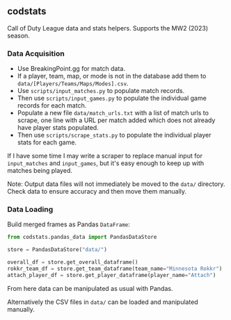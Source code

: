 ## codstats

Call of Duty League data and stats helpers. Supports the MW2 (2023) season.

### Data Acquisition

- Use BreakingPoint.gg for match data.
- If a player, team, map, or mode is not in the database add them to `data/[Players/Teams/Maps/Modes].csv`.
- Use `scripts/input_matches.py` to populate match records.
- Then use `scripts/input_games.py` to populate the individual game records for each match.
- Populate a new file `data/match_urls.txt` with a list of match urls to scrape, one line with a URL per match added which does not already have player stats populated.
- Then use `scripts/scrape_stats.py` to populate the individual player stats for each game.

If I have some time I may write a scraper to replace manual input for `input_matches` and `input_games`, but it's easy enough to keep up with matches being played.

Note: Output data files will not immediately be moved to the `data/` directory. Check data to ensure accuracy and then move them manually.

### Data Loading

Build merged frames as Pandas `DataFrame`:

```python
from codstats.pandas_data import PandasDataStore

store = PandasDataStore("data/")

overall_df = store.get_overall_dataframe()
rokkr_team_df = store.get_team_dataframe(team_name="Minnesota Rokkr")
attach_player_df = store.get_player_dataframe(player_name="Attach")
```

From here data can be manipulated as usual with Pandas.

Alternatively the CSV files in `data/` can be loaded and manipulated manually.
